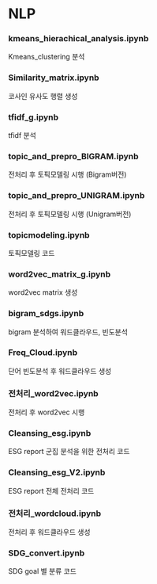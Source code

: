 # NLP

### kmeans_hierachical_analysis.ipynb
Kmeans_clustering 분석

### Similarity_matrix.ipynb
코사인 유사도 행렬 생성 
### tfidf_g.ipynb
tfidf 분석
### topic_and_prepro_BIGRAM.ipynb
전처리 후 토픽모델링 시행 (Bigram버전)
### topic_and_prepro_UNIGRAM.ipynb
전처리 후 토픽모델링 시행 (Unigram버전)
### topicmodeling.ipynb
토픽모델링 코드 

### word2vec_matrix_g.ipynb
word2vec matrix 생성 

### bigram_sdgs.ipynb
bigram 분석하여 워드클라우드, 빈도분석

### Freq_Cloud.ipynb
단어 빈도분석 후 워드클라우드 생성

### 전처리_word2vec.ipynb
전처리 후 word2vec 시행


### Cleansing_esg.ipynb
ESG report 군집 분석을 위한 전처리 코드

### Cleansing_esg_V2.ipynb
ESG report 전체 전처리 코드

### 전처리_wordcloud.ipynb
전처리 후 워드클라우드 생성

### SDG_convert.ipynb
SDG goal 별 분류 코드
